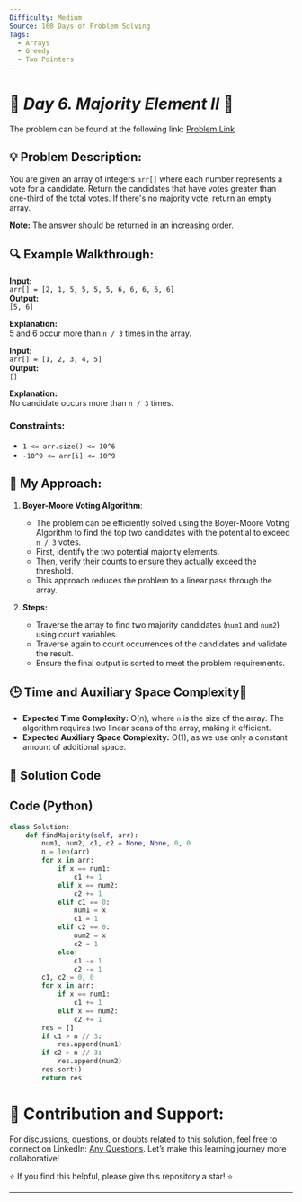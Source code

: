 ```yaml
---
Difficulty: Medium
Source: 160 Days of Problem Solving
Tags:
  - Arrays
  - Greedy
  - Two Pointers
---
```


# 🚀 _Day 6. Majority Element II_ 🧠

The problem can be found at the following link: [Problem Link](https://www.geeksforgeeks.org/batch/gfg-160-problems/track/arrays-gfg-160/problem/majority-vote)

## 💡 **Problem Description:**

You are given an array of integers `arr[]` where each number represents a vote for a candidate. Return the candidates that have votes greater than one-third of the total votes. If there's no majority vote, return an empty array.

**Note:** The answer should be returned in an increasing order.

## 🔍 **Example Walkthrough:**

**Input:**  
`arr[] = [2, 1, 5, 5, 5, 5, 6, 6, 6, 6, 6]`  
**Output:**  
`[5, 6]`

**Explanation:**  
5 and 6 occur more than `n / 3` times in the array.

**Input:**  
`arr[] = [1, 2, 3, 4, 5]`  
**Output:**  
`[]`

**Explanation:**  
No candidate occurs more than `n / 3` times.

### Constraints:

- `1 <= arr.size() <= 10^6`
- `-10^9 <= arr[i] <= 10^9`

## 🎯 **My Approach:**

1. **Boyer-Moore Voting Algorithm**:

   - The problem can be efficiently solved using the Boyer-Moore Voting Algorithm to find the top two candidates with the potential to exceed `n / 3` votes.
   - First, identify the two potential majority elements.
   - Then, verify their counts to ensure they actually exceed the threshold.
   - This approach reduces the problem to a linear pass through the array.

2. **Steps:**
   - Traverse the array to find two majority candidates (`num1` and `num2`) using count variables.
   - Traverse again to count occurrences of the candidates and validate the result.
   - Ensure the final output is sorted to meet the problem requirements.

## 🕒 **Time and Auxiliary Space Complexity**📝

- **Expected Time Complexity:** O(n), where `n` is the size of the array. The algorithm requires two linear scans of the array, making it efficient.
- **Expected Auxiliary Space Complexity:** O(1), as we use only a constant amount of additional space.

## 📝 **Solution Code**



## Code (Python)

```python
class Solution:
    def findMajority(self, arr):
        num1, num2, c1, c2 = None, None, 0, 0
        n = len(arr)
        for x in arr:
            if x == num1:
                c1 += 1
            elif x == num2:
                c2 += 1
            elif c1 == 0:
                num1 = x
                c1 = 1
            elif c2 == 0:
                num2 = x
                c2 = 1
            else:
                c1 -= 1
                c2 -= 1
        c1, c2 = 0, 0
        for x in arr:
            if x == num1:
                c1 += 1
            elif x == num2:
                c2 += 1
        res = []
        if c1 > n // 3:
            res.append(num1)
        if c2 > n // 3:
            res.append(num2)
        res.sort()
        return res
```

# 🎯 **Contribution and Support:**

For discussions, questions, or doubts related to this solution, feel free to connect on LinkedIn: [Any Questions](https://www.linkedin.com/in/abhay-valand-4aa92723a/). Let’s make this learning journey more collaborative!

⭐ If you find this helpful, please give this repository a star! ⭐

---


